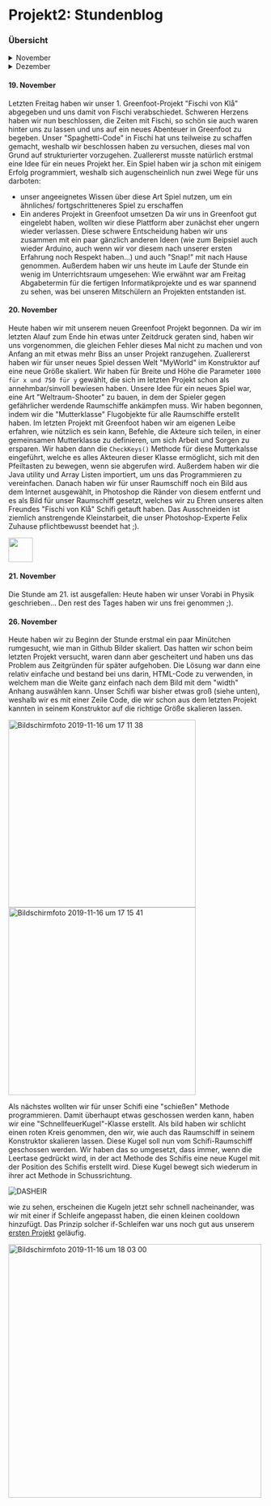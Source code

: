# Projekt2: Stundenblog

### Übersicht
<details>
  <summary>November</summary>
  
##### [19.11.19](#19.11)
##### [20.11.19](#20.11)
##### [21.11.19](#21.11)
##### [26.11.19](#26.11)
##### [27.11.19](#27.11)
##### [28.11.19](#28.11)
##### [03.12.19](#03.12)
##### [04.12.19](#04.12)
##### [05.12.19](#05.12)


</details>
  
  <details>
  <summary>Dezember</summary>
  
##### [03.12.19](#03.12)
##### [04.12.19](#04.12)
##### [05.12.19](#05.12)


</details>
  
  #### 19. November <a name="19.11"></a>
  Letzten Freitag haben wir unser 1. Greenfoot-Projekt "Fischi von Klå" abgegeben und uns damit von Fischi verabschiedet. Schweren Herzens haben wir nun beschlossen, die Zeiten mit Fischi, so schön sie auch waren hinter uns zu lassen und uns auf ein neues Abenteuer in Greenfoot zu begeben. Unser "Spaghetti-Code" in Fischi hat uns teilweise zu schaffen gemacht, weshalb wir beschlossen haben zu versuchen, dieses mal von Grund auf strukturierter vorzugehen.
  Zuallererst musste natürlich erstmal eine Idee für ein neues Projekt her. Ein Spiel haben wir ja schon mit einigem Erfolg programmiert, weshalb sich augenscheinlich nun zwei Wege für uns darboten:
  - unser angeeignetes Wissen über diese Art Spiel nutzen, um ein ähnliches/ fortgschritteneres Spiel zu erschaffen
  - Ein anderes Projekt in Greenfoot umsetzen
  Da wir uns in Greenfoot gut eingelebt haben, wollten wir diese Plattform aber zunächst eher ungern wieder verlassen.
  Diese schwere Entscheidung haben wir uns zusammen mit ein paar gänzlich anderen Ideen (wie zum Beipsiel auch wieder Arduino, auch wenn wir vor diesem nach unserer ersten Erfahrung noch Respekt haben...) und auch "Snap!" mit nach Hause genommen. 
  Außerdem haben wir uns heute im Laufe der Stunde ein wenig im Unterrichtsraum umgesehen: Wie erwähnt war am Freitag Abgabetermin für die fertigen Informatikprojekte und es war spannend zu sehen, was bei unseren Mitschülern an Projekten entstanden ist. 

#### 20. November <a name="20.11"></a>
Heute haben wir mit unserem neuen Greenfoot Projekt begonnen. Da wir im letzten Alauf zum Ende hin etwas unter Zeitdruck geraten sind, haben wir uns vorgenommen, die gleichen Fehler dieses Mal nicht zu machen und von Anfang an mit etwas mehr Biss an unser Projekt ranzugehen.
Zuallererst haben wir für unser neues Spiel dessen Welt "MyWorld" im Konstruktor auf eine neue Größe skaliert. Wir haben für Breite und Höhe die Parameter `1000 für x und 750 für y` gewählt, die sich im letzten Projekt schon als annehmbar/sinvoll bewiesen haben. 
Unsere Idee für ein neues Spiel war, eine Art "Weltraum-Shooter" zu bauen, in dem der Spieler gegen gefährlicher werdende Raumschiffe ankämpfen muss. 
Wir haben begonnen, indem wir die "Mutterklasse" Flugobjekte für alle Raumschiffe erstellt haben. Im letzten Projekt mit Greenfoot haben wir am eigenen Leibe erfahren, wie nützlich es sein kann, Befehle, die Akteure sich teilen, in einer gemeinsamen Mutterklasse zu definieren, um sich Arbeit und Sorgen zu ersparen.
Wir haben dann die `CheckKeys()` Methode für diese Mutterkalsse eingeführt, welche es alles Akteuren dieser Klasse ermöglicht, sich mit den Pfeiltasten zu bewegen, wenn sie abgerufen wird. Außerdem haben wir die Java utility und Array Listen importiert, um uns das Programmieren zu vereinfachen.
Danach haben wir für unser Raumschiff noch ein Bild aus dem Internet ausgewählt, in Photoshop die Ränder von diesem entfernt und es als Bild für unser Raumschiff gesetzt, welches wir zu Ehren unseres alten Freundes "Fischi von Klå" Schifi getauft haben.
Das Ausschneiden ist ziemlich anstrengende Kleinstarbeit, die unser Photoshop-Experte Felix Zuhause pflichtbewusst beendet hat ;).

<img src="https://user-images.githubusercontent.com/54102146/68995786-c7960800-0891-11ea-8c69-c4c5350d9af4.png" width="48">


#### 21. November <a name="21.11"></a>
Die Stunde am 21. ist ausgefallen: Heute haben wir unser Vorabi in Physik geschrieben...
Den rest des Tages haben wir uns frei genommen ;).

#### 26. November <a name="26.11"></a>
Heute haben wir zu Beginn der Stunde erstmal ein paar Minütchen rumgesucht, wie man in Github Bilder skaliert. Das hatten wir schon beim letzten Projekt versucht, waren dann aber gescheitert und haben uns das Problem aus Zeitgründen für später aufgehoben. Die Lösung war dann eine relativ einfache und bestand bei uns darin, HTML-Code zu verwenden, in welchem man die Weite ganz einfach nach dem Bild mit dem "width" Anhang auswählen kann.
Unser Schifi war bisher etwas groß (siehe unten), weshalb wir es mit einer Zeile Code, die wir schon aus dem letzten Projekt kannten in seinem Konstruktor auf die richtige Größe skalieren lassen.

<img width="370" alt="Bildschirmfoto 2019-11-16 um 17 11 38" src="https://user-images.githubusercontent.com/54102146/68995972-32e0d980-0894-11ea-88eb-9a9f9a3fc2c9.png"> <img width="370" alt="Bildschirmfoto 2019-11-16 um 17 15 41" src="https://user-images.githubusercontent.com/54102146/68996017-c61a0f00-0894-11ea-8a8c-baa379d7cd78.png">

Als nächstes wollten wir für unser Schifi eine "schießen" Methode programmieren. Damit überhaupt etwas geschossen werden kann, haben wir eine "SchnellfeuerKugel"-Klasse erstellt. Als bild haben wir schlicht einen roten Kreis genommen, den wir, wie auch das Raumschiff in seinem Konstruktor skalieren lassen. 
Diese Kugel soll nun vom Schifi-Raumschiff geschossen werden. Wir haben das so umgesetzt, dass immer, wenn die Leertase gedrückt wird, in der act Methode des Schifis eine neue Kugel mit der Position des Schifis erstellt wird. Diese Kugel bewegt sich wiederum in ihrer act Methode in Schussrichtung.

![DASHEIR](https://user-images.githubusercontent.com/54102146/68996456-979f3280-089a-11ea-9df7-7f7b6340b68a.png)

wie zu sehen, erscheinen die Kugeln jetzt sehr schnell nacheinander, was wir mit einer if Schleife angepasst haben, die einen kleinen cooldown hinzufügt. Das Prinzip solcher if-Schleifen war uns noch gut aus unserem [ersten Projekt](https://github.com/feta-herrner/Fischi-von-Kla) geläufig.

<img width="500" alt="Bildschirmfoto 2019-11-16 um 18 03 00" src="https://user-images.githubusercontent.com/54102146/68996515-78ed6b80-089b-11ea-9277-0a1a29d91897.png">



